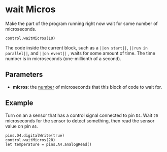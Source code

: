 # wait Micros

Make the part of the program running right now wait for some number of microseconds.

```sig
control.waitMicros(10)
```
The code inside the current block, such as a ``||on start||``, ``||run in parallel||``, and 
``||on event||`` , waits for some amount of time. The time number is in microseconds (one-millionth of a second).

## Parameters

* **micros**: the [number](/types/number) of microseconds that this block of code to wait for.

## Example

Turn on an a sensor that has a control signal connected to pin `D4`. Wait `20` microseconds
for the sensor to detect something, then read the sensor value on pin `A4`.

```blocks
pins.D4.digitalWrite(true)
control.waitMicros(20)
let temperature = pins.A4.analogRead()
```
